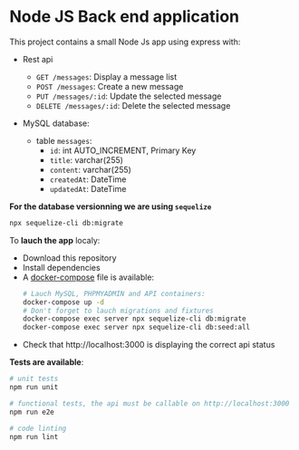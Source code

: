 # Node JS Back end application

This project contains a small Node Js app using express with:

- Rest api
  - `GET /messages`: Display a message list
  - `POST /messages`: Create a new message
  - `PUT /messages/:id`: Update the selected message
  - `DELETE /messages/:id`: Delete the selected message

- MySQL database:
  - table `messages`:
    - `id`: int AUTO_INCREMENT, Primary Key
    - `title`: varchar(255)
    - `content`: varchar(255)
    - `createdAt`: DateTime
    - `updatedAt`: DateTime

**For the database versionning we are using `sequelize`**
```bash
npx sequelize-cli db:migrate
```

To **lauch the app** localy:
- Download this repository
- Install dependencies
- A [docker-compose](./docker-compose.yml) file is available:
  ```bash
  # Lauch MySQL, PHPMYADMIN and API containers:
  docker-compose up -d
  # Don't forget to lauch migrations and fixtures
  docker-compose exec server npx sequelize-cli db:migrate
  docker-compose exec server npx sequelize-cli db:seed:all
  ```
- Check that http://localhost:3000 is displaying the correct api status


**Tests are available**:
```bash
# unit tests
npm run unit

# functional tests, the api must be callable on http://localhost:3000
npm run e2e

# code linting
npm run lint
```